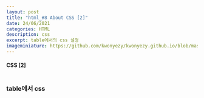 ```yaml
---
layout: post
title: "html_#8 About CSS [2]"
date: 24/06/2021
categories: HTML
description: css
excerpt: table에서의 css 설정
imageminiature: https://github.com/kwonyezy/kwonyezy.github.io/blob/master/_posts/pictures/skyimg.jpg?raw=true
---
```

#### CSS [2] <br><br>

### table에서 css 
 <br><br>
 
 
 
<head>
    <style>
        td{
            border-width: 1px;
            border-color: black;
            border-style: solid;
        }

        td:nth-child(2n+1){ /* 2n=>짝수줄, 2n+1=>홀수줄, n=>전체, 1 2=>td의 첫번째 두번째*/
            color: red;
        }

        td:last-child{
            color: red;
        }

        td:first-child{
            color: blue;
        }

        td:hover{ /*마우스를 올렸을 때*/
            background-color: grey;
        }

        tr:hover{
            background-color: grey;
        }

        table{
            margin-left: auto;
            margin-right: auto;
        }

    </style>
</head>
<body>
    <table>
        <tr>
            <td>번호</td>
            <td>제목</td>
            <td>글쓴이</td>
        </tr>

        <tr>
            <td>1</td>
            <td>노인과 바다</td>
            <td>헤밍웨이</td>
        </tr>

        <tr>
            <td>2</td>
            <td>오만과 편견</td>
            <td>제인 오스틴</td>
        </tr>

        <tr>
            <td>3</td>
            <td>개미</td>
            <td>베르나르 베르베르</td>
        </tr>

        <tr>
            <td>4</td>
            <td>소년이 온다</td>
            <td>한강</td>
        </tr>
    </table>
</body>





```html
<head>
    <style>
        td{
            border-width: 1px;
            border-color: black;
            border-style: solid;
        }

        td:nth-child(2n+1){ /* 2n=>짝수줄, 2n+1=>홀수줄, n=>전체, 1 2=>td의 첫번째 두번째*/
            color: red;
        }

        td:last-child{
            color: red;
        }

        td:first-child{
            color: blue;
        }

        td:hover{ /*마우스를 올렸을 때*/
            background-color: grey;
        }

        tr:hover{
            background-color: grey;
        }

        table{
            margin-left: auto;
            margin-right: auto;
        }

    </style>
</head>
<body>
    <table>
        <tr>
            <td>번호</td>
            <td>제목</td>
            <td>글쓴이</td>
        </tr>

        <tr>
            <td>1</td>
            <td>노인과 바다</td>
            <td>헤밍웨이</td>
        </tr>

        <tr>
            <td>2</td>
            <td>오만과 편견</td>
            <td>제인 오스틴</td>
        </tr>

        <tr>
            <td>3</td>
            <td>개미</td>
            <td>베르나르 베르베르</td>
        </tr>

        <tr>
            <td>4</td>
            <td>소년이 온다</td>
            <td>한강</td>
        </tr>
    </table>
</body>
```

